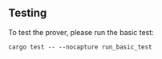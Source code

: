 
## Testing

To test the prover, please run the basic test:

```
cargo test -- --nocapture run_basic_test
```